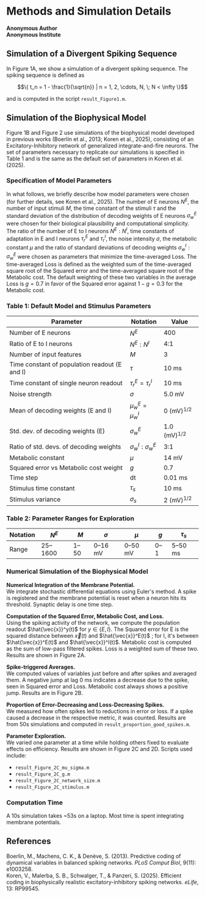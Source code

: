 
# Methods and Simulation Details

**Anonymous Author**  
**Anonymous Institute**

## Simulation of a Divergent Spiking Sequence

In Figure 1A, we show a simulation of a divergent spiking sequence. The spiking sequence is defined as

```math
\{ t_n = 1 - \frac{1}{\sqrt{n}} | n = 1, 2, \cdots, N, \; N < \infty \}
```

and is computed in the script `result_Figure1.m`.

## Simulation of the Biophysical Model

Figure 1B and Figure 2 use simulations of the biophysical model developed in previous works (Boerlin et al., 2013; Koren et al., 2025), consisting of an Excitatory-Inhibitory network of generalized integrate-and-fire neurons. The set of parameters necessary to replicate our simulations is specified in Table 1 and is the same as the default set of parameters in Koren et al. (2025).

### Specification of Model Parameters

In what follows, we briefly describe how model parameters were chosen (for further details, see Koren et al., 2025). The number of E neurons $N^E$, the number of input stimuli $M$, the time constant of the stimuli $\tau$ and the standard deviation of the distribution of decoding weights of E neurons $\sigma_w^E$ were chosen for their biological plausibility and computational simplicity. The ratio of the number of E to I neurons $N^E : N^I$, time constants of adaptation in E and I neurons $\tau_r^E$ and $\tau_r^I$, the noise intensity $\sigma$, the metabolic constant $\mu$ and the ratio of standard deviations of decoding weights $\sigma_w^I : \sigma_w^E$ were chosen as parameters that minimize the time-averaged Loss. The time-averaged Loss is defined as the weighted sum of the time-averaged square root of the Squared error and the time-averaged square root of the Metabolic cost. The default weighting of these two variables in the average Loss is $g = 0.7$ in favor of the Squared error against $1-g = 0.3$ for the Metabolic cost.

### Table 1: Default Model and Stimulus Parameters

| Parameter | Notation | Value |
|----------|----------|-------|
| Number of E neurons | $N^E$ | 400 |
| Ratio of E to I neurons | $N^E:N^I$ | 4:1 |
| Number of input features | $M$ | 3 |
| Time constant of population readout (E and I) | $\tau$ | 10 ms |
| Time constant of single neuron readout | $\tau_r^E = \tau_r^I$ | 10 ms |
| Noise strength | $\sigma$ | 5.0 mV |
| Mean of decoding weights (E and I) | $\mu_w^E = \mu_w^I$ | 0 (mV)$^{1/2}$ |
| Std. dev. of decoding weights (E) | $\sigma_w^E$ | 1.0 (mV)$^{1/2}$ |
| Ratio of std. devs. of decoding weights | $\sigma_w^I : \sigma_w^E$ | 3:1 |
| Metabolic constant | $\mu$ | 14 mV |
| Squared error vs Metabolic cost weight | $g$ | 0.7 |
| Time step | dt | 0.01 ms |
| Stimulus time constant | $\tau_s$ | 10 ms |
| Stimulus variance | $\sigma_s$ | 2 (mV)$^{1/2}$ |

### Table 2: Parameter Ranges for Exploration

| Notation | $N^E$ | $M$ | $\sigma$ | $\mu$ | $g$ | $\tau_s$ |
|----------|-------|-----|-----------|--------|-----|-----------|
| Range | 25–1600 | 1–50 | 0–16 mV | 0–50 mV | 0–1 | 5–50 ms |

### Numerical Simulation of the Biophysical Model

**Numerical Integration of the Membrane Potential.**  
We integrate stochastic differential equations using Euler's method. A spike is registered and the membrane potential is reset when a neuron hits its threshold. Synaptic delay is one time step.

**Computation of the Squared Error, Metabolic Cost, and Loss.**  
Using the spiking activity of the network, we compute the population readout $\hat{\vec{x}}^y(t)$ for $y \in \{E,I\}$. The Squared error for E is the squared distance between $\vec{x}(t)$ and $\hat{\vec{x}}^E(t)$ ; for I, it's between $\hat{\vec{x}}^E(t)$ and $\hat{\vec{x}}^I(t)$. Metabolic cost is computed as the sum of low-pass filtered spikes. Loss is a weighted sum of these two. Results are shown in Figure 2A.

**Spike-triggered Averages.**  
We computed values of variables just before and after spikes and averaged them. A negative jump at lag 0 ms indicates a decrease due to the spike, seen in Squared error and Loss. Metabolic cost always shows a positive jump. Results are in Figure 2B.

**Proportion of Error-Decreasing and Loss-Decreasing Spikes.**  
We measured how often spikes led to reductions in error or loss. If a spike caused a decrease in the respective metric, it was counted. Results are from 50s simulations and computed in `result_proportion_good_spikes.m`.

**Parameter Exploration.**  
We varied one parameter at a time while holding others fixed to evaluate effects on efficiency. Results are shown in Figure 2C and 2D. Scripts used include:  
- `result_Figure_2C_mu_sigma.m`  
- `result_Figure_2C_g.m`  
- `result_Figure_2C_network_size.m`  
- `result_Figure_2C_stimulus.m`

### Computation Time

A 10s simulation takes ~53s on a laptop. Most time is spent integrating membrane potentials.

## References

Boerlin, M., Machens, C. K., & Denève, S. (2013). Predictive coding of dynamical variables in balanced spiking networks. *PLoS Comput Biol*, 9(11): e1003258.  
Koren, V., Malerba, S. B., Schwalger, T., & Panzeri, S. (2025). Efficient coding in biophysically realistic excitatory-inhibitory spiking networks. *eLife*, 13: RP99545.
